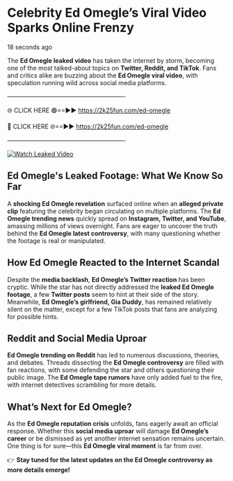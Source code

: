 # Celebrity Ed Omegle’s Viral Video Sparks Online Frenzy

18 seconds ago

The **Ed Omegle leaked video** has taken the internet by storm, becoming one of the most talked-about topics on **Twitter, Reddit, and TikTok**. Fans and critics alike are buzzing about the **Ed Omegle viral video**, with speculation running wild across social media platforms.

———————————————————-

🌐 CLICK HERE 🟢==►► https://2k25fun.com/ed-omegle

🔴 CLICK HERE 🌐==►► https://2k25fun.com/ed-omegle

———————————————————-

[![Watch Leaked Video](https://miro.medium.com/v2/resize:fit:828/format:webp/1*cilzJN44JGOrTw9NJCrNHA.gif "Watch Leaked Video")](https://2k25fun.com/ed-omegle)

## **Ed Omegle's Leaked Footage: What We Know So Far**  
A **shocking Ed Omegle revelation** surfaced online when an **alleged private clip** featuring the celebrity began circulating on multiple platforms. The **Ed Omegle trending news** quickly spread on **Instagram, Twitter, and YouTube**, amassing millions of views overnight. Fans are eager to uncover the truth behind the **Ed Omegle latest controversy**, with many questioning whether the footage is real or manipulated.  

## **How Ed Omegle Reacted to the Internet Scandal**  
Despite the **media backlash**, **Ed Omegle’s Twitter reaction** has been cryptic. While the star has not directly addressed the **leaked Ed Omegle footage**, a few **Twitter posts** seem to hint at their side of the story. Meanwhile, **Ed Omegle’s girlfriend, Gia Duddy**, has remained relatively silent on the matter, except for a few TikTok posts that fans are analyzing for possible hints.  

## **Reddit and Social Media Uproar**  
**Ed Omegle trending on Reddit** has led to numerous discussions, theories, and debates. Threads dissecting the **Ed Omegle controversy** are filled with fan reactions, with some defending the star and others questioning their public image. The **Ed Omegle tape rumors** have only added fuel to the fire, with internet detectives scrambling for more details.  

## **What’s Next for Ed Omegle?**  
As the **Ed Omegle reputation crisis** unfolds, fans eagerly await an official response. Whether this **social media uproar** will damage **Ed Omegle’s career** or be dismissed as yet another internet sensation remains uncertain. One thing is for sure—this **Ed Omegle viral moment** is far from over.  

👉 **Stay tuned for the latest updates on the Ed Omegle controversy as more details emerge!**  